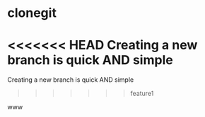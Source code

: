 # clonegit
<<<<<<< HEAD
Creating a new branch is quick AND simple
=======
Creating a new branch is quick AND simple
>>>>>>> feature1


www
